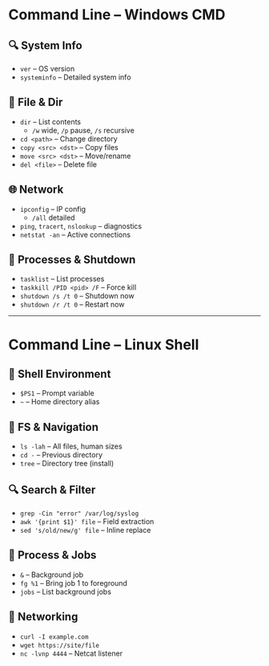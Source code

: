 # Command Line – Windows CMD

## 🔍 System Info
- `ver`              – OS version  
- `systeminfo`       – Detailed system info  

## 📁 File & Dir
- `dir`              – List contents  
  - `/w` wide, `/p` pause, `/s` recursive  
- `cd <path>`        – Change directory  
- `copy <src> <dst>` – Copy files  
- `move <src> <dst>` – Move/rename  
- `del <file>`       – Delete file  

## 🌐 Network
- `ipconfig`         – IP config  
  - `/all` detailed  
- `ping`, `tracert`, `nslookup` – diagnostics  
- `netstat -an`      – Active connections  

## 🛑 Processes & Shutdown
- `tasklist`         – List processes  
- `taskkill /PID <pid> /F` – Force kill  
- `shutdown /s /t 0` – Shutdown now  
- `shutdown /r /t 0` – Restart now  

---


# Command Line – Linux Shell

## 🐚 Shell Environment
- `$PS1`           – Prompt variable  
- `~`              – Home directory alias  

## 📂 FS & Navigation
- `ls -lah`        – All files, human sizes  
- `cd -`           – Previous directory  
- `tree`           – Directory tree (install)  

## 🔍 Search & Filter
- `grep -Cin "error" /var/log/syslog`  
- `awk '{print $1}' file` – Field extraction  
- `sed 's/old/new/g' file` – Inline replace  

## 🔧 Process & Jobs
- `&`              – Background job  
- `fg %1`          – Bring job 1 to foreground  
- `jobs`           – List background jobs  

## 🔄 Networking
- `curl -I example.com`  
- `wget https://site/file`  
- `nc -lvnp 4444`  – Netcat listener  
